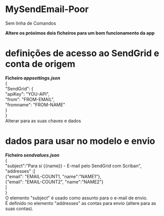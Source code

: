 # MySendEmail-Poor
 Sem linha de Comandos

<b>Altere os próximos dois ficheiros para um bom funcionamento da app</b><br>
# definições de acesso ao SendGrid e conta de origem
<b>Ficheiro <i>appsettings.json</i></b><br>
{<br>
    "SendGrid": {<br>
        "apiKey": "YOU-API",<br>
        "from": "FROM-EMAIL",<br>
        "fromname": "FROM-NAME"<br>
    }<br>
}<br>
Alterar para as suas chaves e dados<br>

# dados para usar no modelo e envio
<b>Ficheiro <i>sendvalues.json</i></b><br>
{<br>
    "subject":"Para si {{name}} - E-mail pelo SendGrid com Scriban",<br>
    "addresses" :[<br>
        {"email": "EMAIL-COUNT1, "name":"NAME1"},<br>
        {"email": "EMAIL-COUNT2", "name":"NAME2"}<br>
    ]<br>
}<br>
O elemento "subject" é usado como assunto para o e-mail de envio.<br>
É definido no elemento "addresses" as contas para envio (altere para as suas contas).<br>
